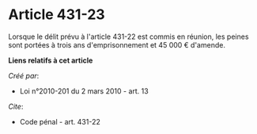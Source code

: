 # Article 431-23

Lorsque le délit prévu à l'article 431-22 est commis en réunion, les peines sont portées à trois ans d'emprisonnement et 45
000 € d'amende.

**Liens relatifs à cet article**

_Créé par_:

  - Loi n°2010-201 du 2 mars 2010 - art. 13

_Cite_:

  - Code pénal - art. 431-22

